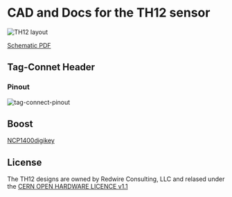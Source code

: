CAD and Docs for the TH12 sensor
================================

![TH12 layout](https://raw.github.com/malvira/th12-eagle/master/docs/th12-revD-layout.png)

[Schematic PDF](https://raw.github.com/malvira/th12-eagle/master/docs/th12-schmatic-thumb.png>)

Tag-Connet Header
-----------------

### Pinout

![tag-connect-pinout](https://raw.github.com/malvira/th12-eagle/master/docs/tc-pinout.png)

Boost
-----
[NCP1400](http://www.onsemi.com/pub_link/Collateral/NCP1400A-D.PDF)[digikey](http://www.digikey.com/product-detail/en/NCP1400ASN33T1G/NCP1400ASN33T1GOSCT-ND/2121294)

License
-------

The TH12 designs are owned by Redwire Consulting, LLC and relased
under the [CERN OPEN HARDWARE LICENCE v1.1](LICENSE.txt)
